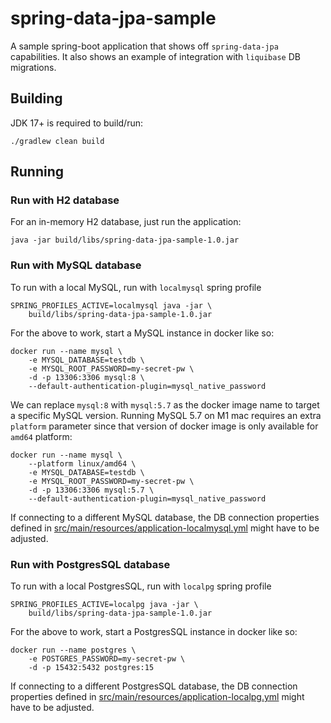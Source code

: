 # spring-data-jpa-sample

A sample spring-boot application that shows off `spring-data-jpa` capabilities. It also shows an example of integration with `liquibase` DB migrations.

## Building

JDK 17+ is required to build/run: 

```
./gradlew clean build
```

## Running

### Run with H2 database

For an in-memory H2 database, just run the application:

```
java -jar build/libs/spring-data-jpa-sample-1.0.jar 
```

### Run with MySQL database

To run with a local MySQL, run with `localmysql` spring profile

```
SPRING_PROFILES_ACTIVE=localmysql java -jar \
    build/libs/spring-data-jpa-sample-1.0.jar
```

For the above to work, start a MySQL instance in docker like so:

```
docker run --name mysql \
    -e MYSQL_DATABASE=testdb \
    -e MYSQL_ROOT_PASSWORD=my-secret-pw \
    -d -p 13306:3306 mysql:8 \
    --default-authentication-plugin=mysql_native_password
```

We can replace `mysql:8` with `mysql:5.7` as the docker image name to target a specific MySQL version. Running MySQL 5.7 on M1 mac requires an extra `platform` parameter since that version of docker image is only available for `amd64` platform:

```
docker run --name mysql \
    --platform linux/amd64 \
    -e MYSQL_DATABASE=testdb \
    -e MYSQL_ROOT_PASSWORD=my-secret-pw \
    -d -p 13306:3306 mysql:5.7 \
    --default-authentication-plugin=mysql_native_password
```

If connecting to a different MySQL database, the DB connection properties defined in  [src/main/resources/application-localmysql.yml](src/main/resources/application-localmysql.yml) might have to be adjusted.

### Run with PostgresSQL database

To run with a local PostgresSQL, run with `localpg` spring profile

```
SPRING_PROFILES_ACTIVE=localpg java -jar \
    build/libs/spring-data-jpa-sample-1.0.jar
```

For the above to work, start a PostgresSQL instance in docker like so:

```
docker run --name postgres \
    -e POSTGRES_PASSWORD=my-secret-pw \
    -d -p 15432:5432 postgres:15
```

If connecting to a different PostgresSQL database, the DB connection properties defined in [src/main/resources/application-localpg.yml](src/main/resources/application-localpg.yml) might have to be adjusted.